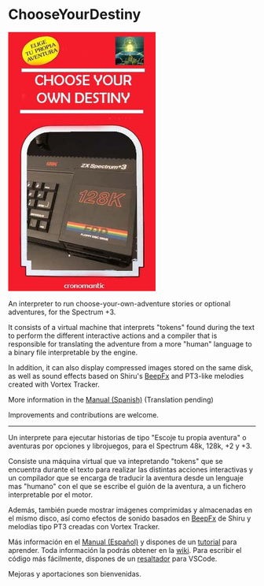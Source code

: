 # ChooseYourDestiny

![ChooseYourDestiny](./assets/logo.jpg)

An interpreter to run choose-your-own-adventure stories or optional adventures, for the Spectrum +3.

It consists of a virtual machine that interprets "tokens" found during the text to perform the different interactive actions and a compiler that is responsible for translating the adventure from a more "human" language to a binary file interpretable by the engine.

In addition, it can also display compressed images stored on the same disk, as well as sound effects based on Shiru's [BeepFx](http://shiru.untergrund.net/files/beepfx.zip) and PT3-like melodies created with Vortex Tracker.

More information in the [Manual (Spanish)](https://github.com/cronomantic/ChooseYourDestiny/wiki/MANUAL_es.md) (Translation pending)

Improvements and contributions are welcome.

---

Un interprete para ejecutar historias de tipo "Escoje tu propia aventura" o aventuras por opciones y librojuegos, para el Spectrum 48k, 128k, +2 y +3.

Consiste una máquina virtual que va intepretando "tokens" que se encuentra durante el texto para realizar las distintas acciones interactivas y un compilador que se encarga de traducir la aventura desde un lenguaje mas "humano" con el que se escribe el guión de la aventura, a un fichero interpretable por el motor.

Además, también puede mostrar imágenes comprimidas y almacenadas en el mismo disco, así como efectos de sonido basados en [BeepFx](http://shiru.untergrund.net/files/beepfx.zip) de Shiru y melodías tipo PT3 creadas con Vortex Tracker.

Más información en el [Manual (Español)](https://github.com/cronomantic/ChooseYourDestiny/wiki/MANUAL_es) y dispones de un [tutorial](https://github.com/cronomantic/ChooseYourDestiny/wiki/TUTORIAL_es) para aprender. Toda información la podrás obtener en la [wiki](https://github.com/cronomantic/ChooseYourDestiny/wiki). Para escribir el código más fácilmente, dispones de un [resaltador](https://github.com/cronomantic/chooseyourdestiny-highlighter) para VSCode.

Mejoras y aportaciones son bienvenidas.
